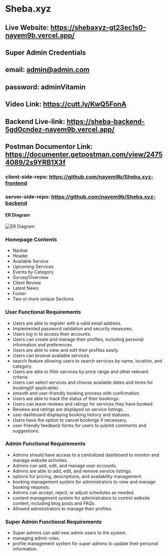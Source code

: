 # Sheba.xyz

## Live Website: https://shebaxyz-gt23ec1s0-nayem9b.vercel.app/

## Super Admin Credentials

## email: admin@admin.com

## password: adminVitamin

## Video Link: https://cutt.ly/KwQ5FonA

## Backend Live-link: https://sheba-backend-5gd0cndez-nayem9b.vercel.app/

## Postman Documentor Link: https://documenter.getpostman.com/view/24754089/2s9YRB1X3f

### client-side-repo: https://github.com/nayem9b/Sheba.xyz-frontend

### server-side-repo: https://github.com/nayem9b/Sheba.xyz-backend

#### ER Diagram

![ER Diagram](https://i.ibb.co/bQbtt7d/ER-Diagram.png)

### Homepage Contents

- Navbar
- Header
- Available Service
- Upcoming Services
- Events by Category
- Survey/Overview
- Client Review
- Latest News
- Footer
- Two or more unique Sections

### User Functional Requirements

- Users are able to register with a valid email address.
- Implemented password validation and security measures.
- Users log in to access their accounts.
- Users can create and manage their profiles, including personal information and preferences.
- Users are able to view and edit their profiles easily.
- Users can browse available services.
- search feature allowing users to search services by name, location, and category.
- Users are able to filter services by price range and other relevant criteria.
- Users can select services and choose available dates and times for booking(if applicable) .
- smooth and user-friendly booking process with confirmation.
- Users are able to track the status of their bookings.
- Users can leave reviews and ratings for services they have booked.
- Reviews and ratings are displayed on service listings.
- user dashboard displaying booking history and statuses.
- Users have the option to cancel bookings if necessary.
- user-friendly feedback forms for users to submit comments and suggestions.

### Admin Functional Requirements

- Admins should have access to a centralized dashboard to monitor and manage website activities.
- Admins can add, edit, and manage user accounts.
- Admins are able to add, edit, and remove service listings.
- options for pricing, descriptions, and availability management.
- booking management system for administrators to view and manage booking requests.
- Admins can accept, reject, or adjust schedules as needed.
- content management system for administrators to control website content, including blog posts and FAQs.
- Allowed administrators to manage their profiles.

### Super Admin Functional Requirements

- Super admins can add new admin users to the system.
- managing admin roles.
- profile management system for super admins to update their personal information.
